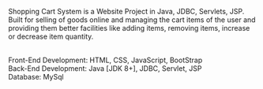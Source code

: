 Shopping Cart System is a  Website Project in Java, JDBC, Servlets, JSP. Built for selling of goods online and managing the cart items of the user and providing them better facilities like adding items, removing items, increase or decrease item quantity.

<br>
Front-End Development: HTML, CSS, JavaScript, BootStrap <br>
Back-End Development: Java [JDK 8+], JDBC, Servlet, JSP <br>
Database: MySql<br>
